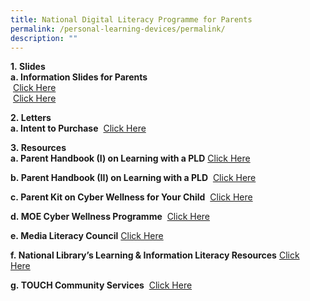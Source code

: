 ```yaml
---
title: National Digital Literacy Programme for Parents
permalink: /personal-learning-devices/permalink/
description: ""
---
```



**1. Slides**  
**a. Information Slides for Parents**  
 [Click Here](https://go.gov.sg/wgspdlp-parentinfo)   
 [Click Here](https://go.gov.sg/wgspdlp-parent2) 

**2. Letters**  
**a. Intent to Purchase**  
[Click Here](https://go.gov.sg/pdlpadmin)

**3. Resources**  
**a. Parent Handbook (I) on Learning with a PLD** 
[Click Here](https://go.gov.sg/wgspdlp-handbook1) 

**b. Parent Handbook (II) on Learning with a PLD**   [Click Here](https://go.gov.sg/wgspdlp-handbook2)

**c. Parent Kit on Cyber Wellness for Your Child**   [Click Here](https://go.gov.sg/moe-cyber-wellness) 

**d. MOE Cyber Wellness Programme**    [Click Here](https://www.moe.gov.sg/programmes/cyber-wellness/) 

**e. Media Literacy Council** [Click Here](https://go.gov.sg/better-internet-sg/) 

**f. National Library’s Learning & Information Literacy Resources** [Click Here](https://sure.nlb.gov.sg/)  

**g. TOUCH Community Services**   [Click Here](https://help123.sg/)